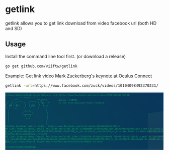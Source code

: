 # getlink

getlink allows you to get link download from video facebook url (both HD and SD)

## Usage

Install the command line tool first. (or download a release)

```bash
go get github.com/viiftw/getlink
```

Example: Get link video [Mark Zuckerberg's keynote at Oculus Connect](https://www.facebook.com/zuck/videos/10104098492370231/)

```bash
getlink -url=https://www.facebook.com/zuck/videos/10104098492370231/
```

![Demo](getlink_demo.PNG)

